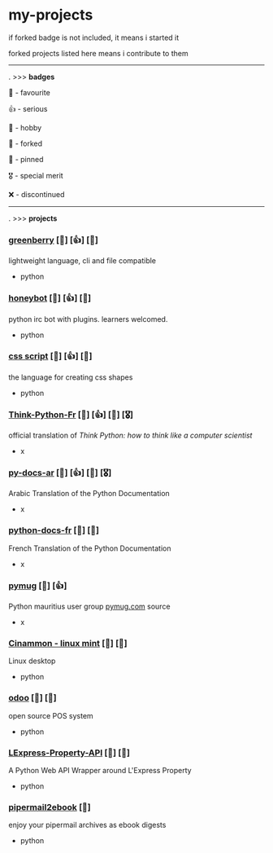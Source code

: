 # my-projects

if forked badge is not included, it means i started it

forked projects listed here means i contribute to them

---

. >>> **badges** 

🌟 - favourite

👍 - serious

🎉 - hobby

🍴 - forked

📌 - pinned

🎖️ - special merit

❌ - discontinued

---

. >>> **projects** 

### [greenberry](https://github.com/Abdur-rahmaanJ/greenBerry) [🌟] [👍] [📌]
lightweight language, cli and file compatible
- python

### [honeybot](https://github.com/Abdur-rahmaanJ/honeybot) [🌟] [👍] [📌]
python irc bot with plugins. learners welcomed.
- python

### [css script](https://github.com/Abdur-rahmaanJ/css-script) [🌟] [👍] [📌]
the language for creating css shapes
- python

### [Think-Python-Fr](https://github.com/Abdur-rahmaanJ/Think-Python-Fr) [🌟] [👍] [📌] [🎖️]
official translation of *Think Python: how to think like a computer scientist*
- x

### [py-docs-ar](https://github.com/Abdur-rahmaanJ/py-docs-ar) [🌟] [👍] [📌] [🎖️]
Arabic Translation of the Python Documentation
- x

### [python-docs-fr](https://github.com/Abdur-rahmaanJ/python-docs-fr) [🌟] [🍴]
French Translation of the Python Documentation
- x

### [pymug](https://github.com/Abdur-rahmaanJ/pymug) [🌟] [👍]
Python mauritius user group [pymug.com](https://www.pymug.com) source
- x

### [Cinammon - linux mint](https://github.com/Abdur-rahmaanJ/Cinnamon) [🌟] [🍴]
Linux desktop
- python

### [odoo](https://github.com/Abdur-rahmaanJ/odoo) [🌟] [🍴]
open source POS system
- python

### [LExpress-Property-API](https://github.com/Abdur-rahmaanJ/LExpress-Property-API) [🌟] [🍴]
A Python Web API Wrapper around L'Express Property
- python

### [pipermail2ebook](https://github.com/Abdur-rahmaanJ/pipermail2ebook) [🎉]
enjoy your pipermail archives as ebook digests
- python

